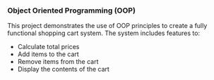 ### Object Oriented Programming (OOP)

This project demonstrates the use of OOP principles to create a fully functional shopping cart system. The system includes features to:

- Calculate total prices
- Add items to the cart
- Remove items from the cart
- Display the contents of the cart